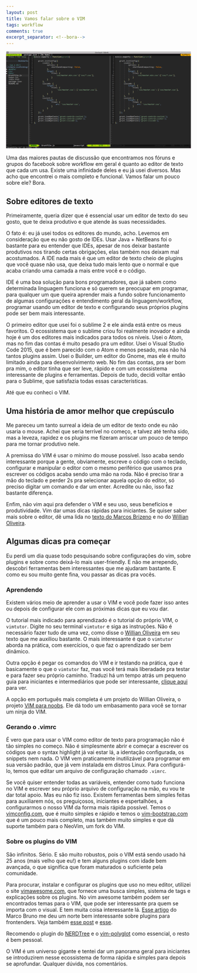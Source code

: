 ```yaml
---
layout: post
title: Vamos falar sobre o VIM
tags: workflow
comments: true
excerpt_separator: <!--bora-->
---
```


<div class="post-img-container">
	<img class="post-img" src="/assets/post-imgs/vim.png"/>
</div>

Uma das maiores pautas de discussão que encontramos nos fóruns e grupos do facebook sobre workflow em geral é quanto ao editor de texto que cada um usa. Existe uma infinidade deles e eu já usei diversos. Mas acho que encontrei o mais completo e funcional. Vamos falar um pouco sobre ele? Bora.

<!--bora-->

## Sobre editores de texto

Primeiramente, queria dizer que é essencial usar um editor de texto do seu gosto, que te deixa produtivo e que atende às suas necessidades. 

O fato é: eu já usei todos os editores do mundo, acho. Levemos em consideração que eu não gosto de IDEs. Usar Java + NetBeans foi o bastante para eu entender que IDEs, apesar de nos deixar bastante produtivos nos tirando certas obrigações, elas também nos deixam mal acostumados. A IDE nada mais é que um editor de texto cheio de plugins que você quase não usa, que deixa tudo mais lento que o normal e que acaba criando uma camada a mais entre você e o código.

IDE é uma boa solução para bons programadores, que já sabem como determinada linguagem funciona e só querem se preocupar em programar, para qualquer um que queira aprender mais a fundo sobre funcionamento de algumas configurações e entendimento geral da linguagem/workflow, programar usando um editor de texto e configurando seus próprios plugins pode ser bem mais interessante. 

O primeiro editor que usei foi o sublime 2 e ele ainda está entre os meus favoritos. O ecossistema que o sublime criou foi realmente inovador e ainda hoje é um dos editores mais indicados para todos os níveis. Usei o Atom, mas no fim das contas é muito pesado pra um editor. Usei o Visual Studio Code 2015, que é bem parecido com o Atom e menos pesado, mas não há tantos plugins assim. Usei o Builder, um editor do Gnome, mas ele é muito limitado ainda para desenvolvimento web. No fim das contas, pra ser bom pra mim, o editor tinha que ser leve, rápido e com um ecossistema interessante de plugins e ferramentas. Depois de tudo, decidi voltar então para o Sublime, que satisfazia todas essas características. 

Até que eu conheci o VIM.

## Uma história de amor melhor que crepúsculo

Me pareceu um tanto surreal a ideia de um editor de texto onde eu não usaria o mouse. Achei que seria terrível no começo, e talvez até tenha sido, mas a leveza, rapidez e os plugins me fizeram arriscar um pouco de tempo para me tornar produtivo nele. 

A premissa do VIM é usar o mínimo do mouse possível. Isso acaba sendo interessante porque a gente, obviamente, escreve o código com o teclado, configurar e manipular o editor com o mesmo periférico que usamos pra escrever os códigos acaba sendo uma mão na roda. Não é preciso tirar a mão do teclado e perder 2s pra selecionar aquela opção do editor, só preciso digitar um comando e dar um enter. Acredite ou não, isso faz bastante diferença.

Enfim, não vim aqui pra defender o VIM e seu uso, seus benefícios e produtividade. Vim dar umas dicas rápidas para iniciantes. Se quiser saber mais sobre o editor, dê uma lida no [texto do Marcos Brizeno](https://brizeno.wordpress.com/2014/07/24/por-que-voce-tambem-gostaria-de-utilizar-vim/) e no do [Willian Oliveira](https://woliveiras.com.br/posts/Comecando-com-o-editor-de-texto-VIM/).

## Algumas dicas pra começar

Eu perdi um dia quase todo pesquisando sobre configurações do vim, sobre plugins e sobre como deixá-lo mais user-friendly. E não me arrependo, descobri ferramentas bem interessantes que me ajudaram bastante. E como eu sou muito gente fina, vou passar as dicas pra vocês.

### Aprendendo

Existem vários meio de aprender a usar o VIM e você pode fazer isso antes ou depois de configurar ele com as próximas dicas que eu vou dar. 

O tutorial mais indicado para aprendizado é o tutorial do próprio VIM, o <code>vimtutor</code>. Digite no seu terminal <code>vimtutor</code> e siga as instruções. Não é necessário fazer tudo de uma vez, como disse o [Willian Oliveira](https://woliveiras.com.br/posts/Comecando-com-o-editor-de-texto-VIM/) em seu texto que me auxiliou bastante. O mais interessante é que o <code>vimtutor</code> aborda na prática, com exercícios, o que faz o aprendizado ser bem dinâmico. 

Outra opção é pegar os comandos do VIM e ir testando na prática, que é basicamente o que o <code>vimtutor</code> faz, mas você terá mais liberadade pra testar e para fazer seu próprio caminho. Traduzi há um tempo atrás um pequeno guia para iniciantes e intermediários que pode ser interessante, [clique aqui](https://gist.github.com/netoguimaraes/ef6039d565dd5c8343fc) para ver.

A opção em português mais completa é um projeto do Willian Oliveira, o projeto [VIM para noobs](https://woliveiras.com.br/vimparanoobs/). Ele dá todo um embasamento para você se tornar um ninja do VIM.

### Gerando o .vimrc

É vero que para usar o VIM como editor de texto para programação não é tão simples no começo. Não é simplesmente abrir e começar a escrever os códigos que o syntax highlight já vai estar lá, a identação configurada, os snippets nem nada. O VIM vem praticamente inutilizável para programar em sua versão padrão, que já vem instalada em distros Linux. Para configurá-lo, temos que editar um arquivo de configuração chamado <code>.vimrc</code>. 

Se você quiser entender todas as variáveis, entender como tudo funciona no VIM e escrever seu próprio arquivo de configuração na mão, eu vou te dar total apoio. Mas eu não fiz isso. Existem ferramentas bem simples feitas para auxiliarem nós, os preguiçosos, iniciantes e espertalhões, a configurarmos o nosso VIM da forma mais rápida possível. Temos o [vimconfig.com](http://vimconfig.com/), que é muito simples e rápido e temos o [vim-bootstrap.com](http://vim-bootstrap.com/) que é um pouco mais completo, mas também muito simples e que dá suporte também para o NeoVim, um fork do VIM.

### Sobre os plugins do VIM

São infinitos. Sério. E são muito robustos, pois o VIM está sendo usado há 25 anos (mais velho que eu!) e tem alguns plugins com idade bem avançada, o que significa que foram maturados o suficiente pela comunidade. 

Para procurar, instalar e configurar os plugins que uso no meu editor, utilizei o site [vimawesome.com](http://vimawesome.com/), que fornece uma busca simples, sistema de tags e explicações sobre os plugins. No vim awesome também podem ser encontrados temas para o VIM, que pode ser interessante pra quem se importa com o visual. E tem muita coisa interessante lá. [Esse artigo](http://www.pinceladasdaweb.com.br/blog/2014/02/18/plugins-do-vim-para-frontend/) do Marco Bruno me deu um norte bem interessante sobre plugins para frontenders. Veja também [esse post](http://spf13.com/post/the-15-best-vim-plugins) e [esse](http://joelhooks.com/blog/2013/04/23/5-essential-vim-plugins/). 

Recomendo o plugin do [NERDTree](http://vimawesome.com/plugin/nerdtree-red) e o [vim-polyglot](http://vimawesome.com/plugin/vim-polyglot) como essencial, o resto é bem pessoal. 

O VIM é um universo gigante e tentei dar um panorama geral para iniciantes se introduzirem nesse ecossistema de forma rápida e simples para depois se aprofundar. Qualquer dúvida, nos comentários.  





